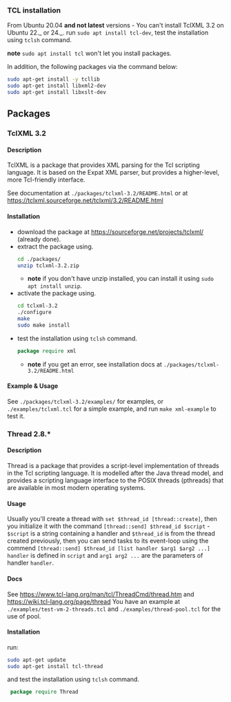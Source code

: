 ### TCL installation

From Ubuntu 20.04 **and not latest** versions - You can't install TclXML 3.2 on Ubuntu 22._ or 24._.
run `sudo apt install tcl-dev`, test the installation using `tclsh` command.

**note** `sudo apt install tcl` won't let you install packages.

In addition, the following packages via the command below:

```bash
sudo apt-get install -y tcllib
sudo apt-get install libxml2-dev
sudo apt-get install libxslt-dev
```

## Packages

### TclXML 3.2

#### Description

TclXML is a package that provides XML parsing for the Tcl scripting language. It is based on the Expat XML parser, but provides a higher-level, more Tcl-friendly interface.

See documentation at `./packages/tclxml-3.2/README.html` or at https://tclxml.sourceforge.net/tclxml/3.2/README.html

#### Installation

- download the package at https://sourceforge.net/projects/tclxml/ (already done).
- extract the package using.
  ```bash
  cd ./packages/
  unzip tclxml-3.2.zip
  ```
  - **note** if you don't have unzip installed, you can install it using `sudo apt install unzip`.
- activate the package using.
  ```bash
  cd tclxml-3.2
  ./configure
  make
  sudo make install
  ```
- test the installation using `tclsh` command.
  ```tcl
  package require xml
  ```
  - **note** if you get an error, see installation docs at `./packages/tclxml-3.2/README.html`

#### Example & Usage

See `./packages/tclxml-3.2/examples/` for examples,
or `./examples/tclxml.tcl` for a simple example, and run `make xml-example` to test it.

### Thread 2.8.\*

#### Description

Thread is a package that provides a script-level implementation of threads in the Tcl scripting language. It is modelled after the Java thread model, and provides a scripting language interface to the POSIX threads (pthreads) that are available in most modern operating systems.

#### Usage

Usually you'll create a thread with `set $thread_id [thread::create]`, then you initialize it with the command `[thread::send] $thread_id $script` - `$script` is a string containing a handler and `$thread_id` is from the thread created previously, then you can send tasks to its event-loop using the commend `[thread::send] $thread_id [list handler $arg1 $arg2 ...]` `handler` is defined in `script` and `arg1 arg2 ...` are the parameters of handler `handler`.

#### Docs

See https://www.tcl-lang.org/man/tcl/ThreadCmd/thread.htm and https://wiki.tcl-lang.org/page/thread
You have an example at `./examples/test-vm-2-threads.tcl` and `./examples/thread-pool.tcl` for the use of pool.

#### Installation

run:

```bash
sudo apt-get update
sudo apt-get install tcl-thread
```

and test the installation using `tclsh` command.

```tcl
 package require Thread
```
